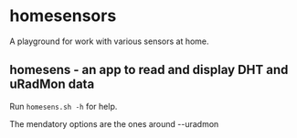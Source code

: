 # homesensors
A playground for work with various sensors at home.

## homesens - an app to read and display DHT and uRadMon data

Run `homesens.sh -h` for help.

The mendatory options are the ones around --uradmon


